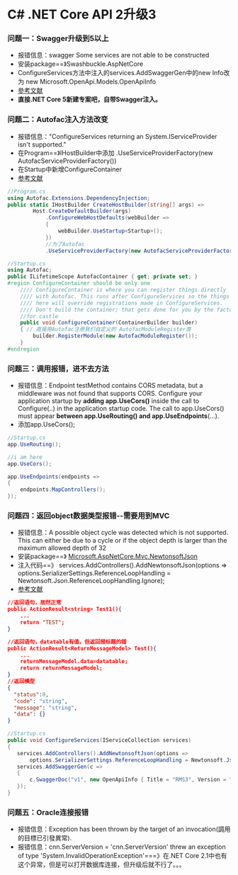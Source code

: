 # C# .NET Core API 2升级3

### 问题一：Swagger升级到5以上

- 报错信息：swagger Some services are not able to be constructed
- 安装package==》Swashbuckle.AspNetCore
- ConfigureServices方法中注入的services.AddSwaggerGen中的new Info改为 new Microsoft.OpenApi.Models.OpenApiInfo
- [參考文献](https://github.com/domaindrivendev/Swashbuckle.AspNetCore/issues/1259)
- **直接.NET Core 5新建专案吧，自带Swagger注入。**

### 问题二：Autofac注入方法改变

- 报错信息："ConfigureServices returning an System.IServiceProvider isn't supported."
- 在Program==》IHostBuilder中添加 .UseServiceProviderFactory(new AutofacServiceProviderFactory()) 
- 在Startup中新增ConfigureContainer
- [参考文献](https://www.cnblogs.com/jellydong/p/13331450.html)

```C#
//Program.cs
using Autofac.Extensions.DependencyInjection;
public static IHostBuilder CreateHostBuilder(string[] args) =>
        Host.CreateDefaultBuilder(args)  		
            .ConfigureWebHostDefaults(webBuilder =>
            {
                webBuilder.UseStartup<Startup>();
            })
    		//为了Autofac
    		.UseServiceProviderFactory(new AutofacServiceProviderFactory()); 
```
```c#
//Startup.cs
using Autofac;
public ILifetimeScope AutofacContainer { get; private set; }
#region ConfigureContainer should be only one
    //// ConfigureContainer is where you can register things directly
    //// with Autofac. This runs after ConfigureServices so the things
    //// here will override registrations made in ConfigureServices.
    //// Don't build the container; that gets done for you by the factory.
    //for castle
    public void ConfigureContainer(ContainerBuilder builder)
    { // 直接用Autofac注册我们自定义的 AutofacModuleRegister类
        builder.RegisterModule(new AutofacModuleRegister());
    }
#endregion
```
### 问题三：调用报错，进不去方法

- 报错信息：Endpoint testMethod contains CORS metadata, but a middleware was not found that supports CORS.
  Configure your application startup by **adding app.UseCors()** inside the call to Configure(..) in the application startup code. The call to app.UseCors() must appear **between app.UseRouting() and app.UseEndpoints**(...).
- 添加app.UseCors();

```c#
//Startup.cs
app.UseRouting();

//i am here 
app.UseCors();

app.UseEndpoints(endpoints =>
{ 
   	endpoints.MapControllers(); 
});
```

### 问题四：返回object数据类型报错--需要用到MVC

- 报错信息：A possible object cycle was detected which is not supported. This can either be due to a cycle or if the object depth is larger than the maximum allowed depth of 32
- 安装package==》 [Microsoft.AspNetCore.Mvc.NewtonsoftJson](https://www.nuget.org/packages/Microsoft.AspNetCore.Mvc.NewtonsoftJson/3.0.0) 
- 注入代码==》  services.AddControllers().AddNewtonsoftJson(options => options.SerializerSettings.ReferenceLoopHandling = Newtonsoft.Json.ReferenceLoopHandling.Ignore);
- [参考文献](https://stackoverflow.com/questions/59199593/net-core-3-0-possible-object-cycle-was-detected-which-is-not-supported)

```json
//返回语句，居然正常
public ActionResult<string> Test1(){
    ... 
    return "TEST";
}

//返回语句，datatable有值，但返回报标题的错
public ActionResult<ReturnMessageModel> Test(){
    ...
    returnMessageModel.data=datatable;
    return returnMessageModel;
}
//返回模型
{
  "status":0,
  "code": "string",
  "message": "string",
  "data": {} 
}
```

```c#
//Startup.cs
public void ConfigureServices(IServiceCollection services)
{
   services.AddControllers().AddNewtonsoftJson(options =>
       options.SerializerSettings.ReferenceLoopHandling = Newtonsoft.Json.ReferenceLoopHandling.Ignore);
   services.AddSwaggerGen(c =>
   {
       c.SwaggerDoc("v1", new OpenApiInfo { Title = "RMS3", Version = "v1" });
   });
}
```

### 问题五：Oracle连接报错

- 报错信息：Exception has been thrown by the target of an invocation(調用的目標已引發異常).
- 报错信息：cnn.ServerVersion = 'cnn.ServerVersion' threw an exception of type 'System.InvalidOperationException'===》在.NET Core 2.1中也有这个异常，但是可以打开数据库连接，但升级后就不行了。。。





